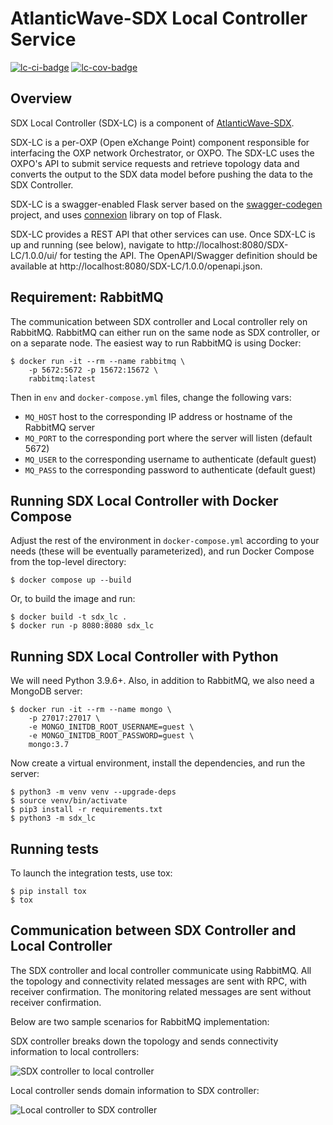 # AtlanticWave-SDX Local Controller Service

[![lc-ci-badge]][lc-ci] [![lc-cov-badge]][lc-cov]

## Overview

SDX Local Controller (SDX-LC) is a component of [AtlanticWave-SDX].

SDX-LC is a per-OXP (Open eXchange Point) component responsible for
interfacing the OXP network Orchestrator, or OXPO. The SDX-LC uses the
OXPO's API to submit service requests and retrieve topology data and
converts the output to the SDX data model before pushing the data to
the SDX Controller.

SDX-LC is a swagger-enabled Flask server based on the
[swagger-codegen] project, and uses [connexion] library on top of
Flask.

SDX-LC provides a REST API that other services can use.  Once SDX-LC
is up and running (see below), navigate to
http://localhost:8080/SDX-LC/1.0.0/ui/ for testing the API.  The
OpenAPI/Swagger definition should be available at
http://localhost:8080/SDX-LC/1.0.0/openapi.json.


## Requirement: RabbitMQ

The communication between SDX controller and Local controller rely on
RabbitMQ. RabbitMQ can either run on the same node as SDX controller,
or on a separate node.  The easiest way to run RabbitMQ is using
Docker:

```console
$ docker run -it --rm --name rabbitmq \
    -p 5672:5672 -p 15672:15672 \
    rabbitmq:latest
```

Then in `env` and `docker-compose.yml` files, change the following vars:

- `MQ_HOST` host to the corresponding IP address or hostname of the RabbitMQ server
- `MQ_PORT` to the corresponding port where the server will listen (default 5672)
- `MQ_USER` to the corresponding username to authenticate (default guest)
- `MQ_PASS` to the corresponding password to authenticate (default guest)


## Running SDX Local Controller with Docker Compose

Adjust the rest of the environment in `docker-compose.yml` according
to your needs (these will be eventually parameterized), and run Docker
Compose from the top-level directory:

```console
$ docker compose up --build
```

Or, to build the image and run:

```console
$ docker build -t sdx_lc .
$ docker run -p 8080:8080 sdx_lc
```


## Running SDX Local Controller with Python

We will need Python 3.9.6+.  Also, in addition to RabbitMQ, we also
need a MongoDB server:

```console
$ docker run -it --rm --name mongo \
    -p 27017:27017 \
    -e MONGO_INITDB_ROOT_USERNAME=guest \
    -e MONGO_INITDB_ROOT_PASSWORD=guest \
    mongo:3.7
```

Now create a virtual environment, install the dependencies, and run
the server:

```console
$ python3 -m venv venv --upgrade-deps
$ source venv/bin/activate
$ pip3 install -r requirements.txt
$ python3 -m sdx_lc
```


## Running tests

To launch the integration tests, use tox:

```console
$ pip install tox
$ tox
```

## Communication between SDX Controller and Local Controller

The SDX controller and local controller communicate using
RabbitMQ. All the topology and connectivity related messages are sent
with RPC, with receiver confirmation. The monitoring related messages
are sent without receiver confirmation.

Below are two sample scenarios for RabbitMQ implementation:

SDX controller breaks down the topology and sends connectivity
information to local controllers:

![SDX controller to local controller][sdx-controller-to-lc]

Local controller sends domain information to SDX controller:

![Local controller to SDX controller][sdx-lc-to-controller]


<!-- URLs -->

[AtlanticWave-SDX]: https://www.atlanticwave-sdx.net/

[lc-ci-badge]: https://github.com/atlanticwave-sdx/sdx-lc/actions/workflows/test.yml/badge.svg
[lc-ci]: https://github.com/atlanticwave-sdx/sdx-lc/actions/workflows/test.yml

[lc-cov-badge]: https://coveralls.io/repos/github/atlanticwave-sdx/sdx-lc/badge.svg
[lc-cov]: https://coveralls.io/github/atlanticwave-sdx/sdx-lc

[swagger-codegen]: https://github.com/swagger-api/swagger-codegen
[connexion]: https://github.com/zalando/connexion

[sdx-controller-to-lc]: https://user-images.githubusercontent.com/29924060/139590360-d6c9aaef-e9ba-4c32-a8f9-7a0644b4b35f.jpg
[sdx-lc-to-controller]: https://user-images.githubusercontent.com/29924060/139590365-361b4f46-984c-4ab6-8d47-83c9c362910b.jpg

